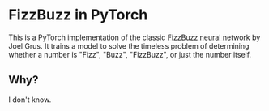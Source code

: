 # FizzBuzz in PyTorch

This is a PyTorch implementation of the classic [FizzBuzz neural network](https://joelgrus.com/2016/05/23/fizz-buzz-in-tensorflow/) by Joel Grus. It trains a model to solve the timeless problem of determining whether a number is "Fizz", "Buzz", "FizzBuzz", or just the number itself.

## Why?

I don't know.